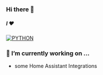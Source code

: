 ### Hi there 👋

##### I ❤️
[![PYTHON](https://custom-icon-badges.demolab.com/badge/-Python-d9680f?style=for-the-badge&logo=python&logoColor=white)](https://www.python.org/)

### 🔭 I’m currently working on ...
- some Home Assistant Integrations
